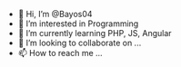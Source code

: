 - 👋 Hi, I’m @Bayos04
- 👀 I’m interested in Programming
- 🌱 I’m currently learning PHP, JS, Angular
- 💞️ I’m looking to collaborate on ...
- 📫 How to reach me ...

<!---
Bayos04/Bayos04 is a ✨ special ✨ repository because its `README.md` (this file) appears on your GitHub profile.
You can click the Preview link to take a look at your changes.
--->

